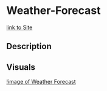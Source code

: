 # Weather-Forecast

[link to Site](https://carring10.github.io/Weather-Forecast/)

## Description

## Visuals

[!image of Weather Forecast](images/Weather-api.png)
